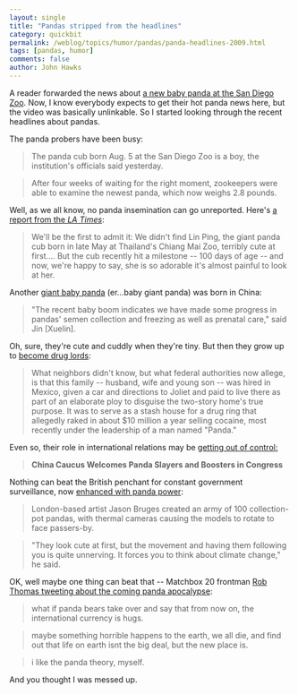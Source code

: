 ```yaml
---
layout: single 
title: "Pandas stripped from the headlines" 
category: quickbit
permalink: /weblog/topics/humor/pandas/panda-headlines-2009.html
tags: [pandas, humor] 
comments: false 
author: John Hawks 
---
```


A reader forwarded the news about <a href="http://www3.signonsandiego.com/stories/2009/sep/04/now-it-can-be-told-panda-cub-male/?metro&zIndex=160323">a new baby panda at the San Diego Zoo</a>. Now, I know everybody expects to get their hot panda news here, but the video was basically unlinkable. So I started looking through the recent headlines about pandas. 

The panda probers have been busy:

<blockquote>The panda cub born Aug. 5 at the San Diego Zoo is a boy, the institution's officials said yesterday.</blockquote>

<blockquote>After four weeks of waiting for the right moment, zookeepers were able to examine the newest panda, which now weighs 2.8 pounds. </blockquote>



Well, as we all know, no panda insemination can go unreported. Here's <a href="http://latimesblogs.latimes.com/unleashed/2009/09/your-morning-adorable-thailands-celebrity-panda-cub-celebrates-a-milestone.html">a report from the <i>LA Times</i></a>: 

<blockquote>We'll be the first to admit it: We didn't find Lin Ping, the giant panda cub born in late May at Thailand's Chiang Mai Zoo, terribly cute at first.... But the cub recently hit a milestone -- 100 days of age -- and now, we're happy to say, she is so adorable it's almost painful to look at her.</blockquote>

Another <a href="http://news.xinhuanet.com/english/2009-09/05/content_12000537.htm">giant baby panda</a> (er...baby giant panda) was born in China: 

<blockquote> "The recent baby boom indicates we have made some progress in pandas' semen collection and freezing as well as prenatal care," said Jin [Xuelin].</blockquote>


Oh, sure, they're cute and cuddly when they're tiny. But then they grow up to <a href="http://www.chicagotribune.com/news/local/chi-suburban-drug-houses-tuesep07,0,5794018.story">become drug lords</a>: 

<blockquote>What neighbors didn't know, but what federal authorities now allege, is that this family -- husband, wife and young son -- was hired in Mexico, given a car and directions to Joliet and paid to live there as part of an elaborate ploy to disguise the two-story home's true purpose. It was to serve as a stash house for a drug ring that allegedly raked in about $10 million a year selling cocaine, most recently under the leadership of a man named "Panda."</blockquote>

Even so, their role in international relations may be <a href="http://www.bloomberg.com/apps/news?pid=20601080&sid=afHT4pp9E1QQ">getting out of control:</a>

<blockquote><b>China Caucus Welcomes Panda Slayers and Boosters in Congress </b></blockquote>

Nothing can beat the British penchant for constant government surveillance, now <a href="http://www.thisislondon.co.uk/standard/article-23740872-details/Artful+makeover+for+WWF+panda/article.do">enhanced with panda power<a/>: 

<blockquote>London-based artist Jason Bruges created an army of 100 collection-pot pandas, with thermal cameras causing the models to rotate to face passers-by.</blockquote>

<blockquote>"They look cute at first, but the movement and having them following you is quite unnerving. It forces you to think about climate change," he said.</blockquote>

OK, well maybe one thing can beat that -- Matchbox 20 frontman <a href="http://www.thecelebritytruth.com/rob-thomas-ponders-life-pandas-disco-twitter/009224">Rob Thomas tweeting about the coming panda apocalypse</a>: 

<blockquote>what if panda bears take over and say that from now on, the international currency is hugs.</blockquote>

<blockquote>maybe something horrible happens to the earth, we all die, and find out that life on earth isnt the big deal, but the new place is.</blockquote>

<blockquote>i like the panda theory, myself.</blockquote>

And you thought I was messed up. 




